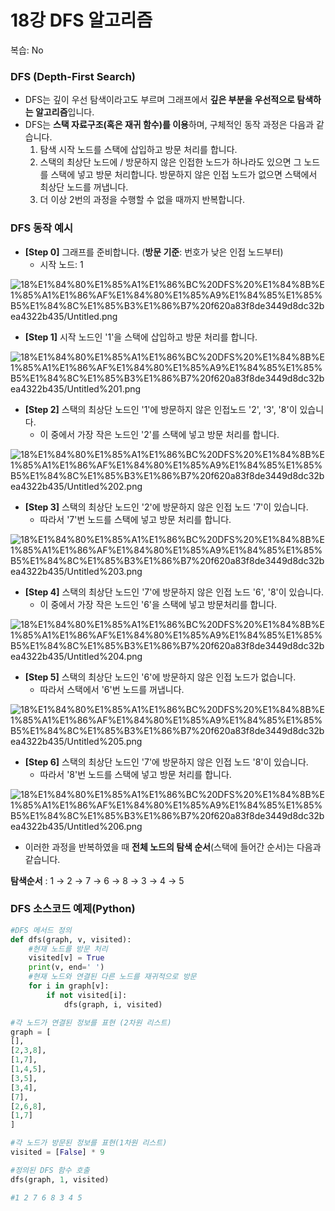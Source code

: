 # 18강 DFS 알고리즘

복습: No

### DFS (Depth-First Search)

- DFS는 깊이 우선 탐색이라고도 부르며 그래프에서 **깊은 부분을 우선적으로 탐색하는 알고리즘**입니다.
- DFS는 **스택 자료구조(혹은 재귀 함수)를 이용**하며, 구체적인 동작 과정은 다음과 같습니다.
    1. 탐색 시작 노드를 스택에 삽입하고 방문 처리를 합니다.
    2. 스택의 최상단 노드에 / 방문하지 않은 인접한 노드가 하나라도 있으면 그 노드를 스택에 넣고 방문 처리합니다. 방문하지 않은 인접 노드가 없으면 스택에서 최상단 노드를 꺼냅니다.
    3. 더 이상 2번의 과정을 수행할 수 없을 때까지 반복합니다.

### DFS 동작 예시

- **[Step 0]** 그래프를 준비합니다. (**방문 기준**: 번호가 낮은 인접 노드부터)
    - 시작 노드: 1

![18%E1%84%80%E1%85%A1%E1%86%BC%20DFS%20%E1%84%8B%E1%85%A1%E1%86%AF%E1%84%80%E1%85%A9%E1%84%85%E1%85%B5%E1%84%8C%E1%85%B3%E1%86%B7%20f620a83f8de3449d8dc32bea4322b435/Untitled.png](18%E1%84%80%E1%85%A1%E1%86%BC%20DFS%20%E1%84%8B%E1%85%A1%E1%86%AF%E1%84%80%E1%85%A9%E1%84%85%E1%85%B5%E1%84%8C%E1%85%B3%E1%86%B7%20f620a83f8de3449d8dc32bea4322b435/Untitled.png)

- **[Step 1]** 시작 노드인 '1'을 스택에 삽입하고 방문 처리를 합니다.

![18%E1%84%80%E1%85%A1%E1%86%BC%20DFS%20%E1%84%8B%E1%85%A1%E1%86%AF%E1%84%80%E1%85%A9%E1%84%85%E1%85%B5%E1%84%8C%E1%85%B3%E1%86%B7%20f620a83f8de3449d8dc32bea4322b435/Untitled%201.png](18%E1%84%80%E1%85%A1%E1%86%BC%20DFS%20%E1%84%8B%E1%85%A1%E1%86%AF%E1%84%80%E1%85%A9%E1%84%85%E1%85%B5%E1%84%8C%E1%85%B3%E1%86%B7%20f620a83f8de3449d8dc32bea4322b435/Untitled%201.png)

- **[Step 2]** 스택의 최상단 노드인 '1'에 방문하지 않은 인접노드 '2', '3', '8'이 있습니다.
    - 이 중에서 가장 작은 노드인 '2'를 스택에 넣고 방문 처리를 합니다.

![18%E1%84%80%E1%85%A1%E1%86%BC%20DFS%20%E1%84%8B%E1%85%A1%E1%86%AF%E1%84%80%E1%85%A9%E1%84%85%E1%85%B5%E1%84%8C%E1%85%B3%E1%86%B7%20f620a83f8de3449d8dc32bea4322b435/Untitled%202.png](18%E1%84%80%E1%85%A1%E1%86%BC%20DFS%20%E1%84%8B%E1%85%A1%E1%86%AF%E1%84%80%E1%85%A9%E1%84%85%E1%85%B5%E1%84%8C%E1%85%B3%E1%86%B7%20f620a83f8de3449d8dc32bea4322b435/Untitled%202.png)

- **[Step 3]** 스택의 최상단 노드인 '2'에 방문하지 않은 인접 노드 '7'이 있습니다.
    - 따라서 '7'번 노드를 스택에 넣고 방문 처리를 합니다.

![18%E1%84%80%E1%85%A1%E1%86%BC%20DFS%20%E1%84%8B%E1%85%A1%E1%86%AF%E1%84%80%E1%85%A9%E1%84%85%E1%85%B5%E1%84%8C%E1%85%B3%E1%86%B7%20f620a83f8de3449d8dc32bea4322b435/Untitled%203.png](18%E1%84%80%E1%85%A1%E1%86%BC%20DFS%20%E1%84%8B%E1%85%A1%E1%86%AF%E1%84%80%E1%85%A9%E1%84%85%E1%85%B5%E1%84%8C%E1%85%B3%E1%86%B7%20f620a83f8de3449d8dc32bea4322b435/Untitled%203.png)

- **[Step 4]** 스택의 최상단 노드인 '7'에 방문하지 않은 인접 노드 '6', '8'이 있습니다.
    - 이 중에서 가장 작은 노드인 '6'을 스택에 넣고 방문처리를 합니다.

![18%E1%84%80%E1%85%A1%E1%86%BC%20DFS%20%E1%84%8B%E1%85%A1%E1%86%AF%E1%84%80%E1%85%A9%E1%84%85%E1%85%B5%E1%84%8C%E1%85%B3%E1%86%B7%20f620a83f8de3449d8dc32bea4322b435/Untitled%204.png](18%E1%84%80%E1%85%A1%E1%86%BC%20DFS%20%E1%84%8B%E1%85%A1%E1%86%AF%E1%84%80%E1%85%A9%E1%84%85%E1%85%B5%E1%84%8C%E1%85%B3%E1%86%B7%20f620a83f8de3449d8dc32bea4322b435/Untitled%204.png)

- **[Step 5]** 스택의 최상단 노드인 '6'에 방문하지 않은 인접 노드가 없습니다.
    - 따라서 스택에서 '6'번 노드를 꺼냅니다.

![18%E1%84%80%E1%85%A1%E1%86%BC%20DFS%20%E1%84%8B%E1%85%A1%E1%86%AF%E1%84%80%E1%85%A9%E1%84%85%E1%85%B5%E1%84%8C%E1%85%B3%E1%86%B7%20f620a83f8de3449d8dc32bea4322b435/Untitled%205.png](18%E1%84%80%E1%85%A1%E1%86%BC%20DFS%20%E1%84%8B%E1%85%A1%E1%86%AF%E1%84%80%E1%85%A9%E1%84%85%E1%85%B5%E1%84%8C%E1%85%B3%E1%86%B7%20f620a83f8de3449d8dc32bea4322b435/Untitled%205.png)

- **[Step 6]** 스택의 최상단 노드인 '7'에 방문하지 않은 인접 노드 '8'이 있습니다.
    - 따라서 '8'번 노드를 스택에 넣고 방문 처리를 합니다.

![18%E1%84%80%E1%85%A1%E1%86%BC%20DFS%20%E1%84%8B%E1%85%A1%E1%86%AF%E1%84%80%E1%85%A9%E1%84%85%E1%85%B5%E1%84%8C%E1%85%B3%E1%86%B7%20f620a83f8de3449d8dc32bea4322b435/Untitled%206.png](18%E1%84%80%E1%85%A1%E1%86%BC%20DFS%20%E1%84%8B%E1%85%A1%E1%86%AF%E1%84%80%E1%85%A9%E1%84%85%E1%85%B5%E1%84%8C%E1%85%B3%E1%86%B7%20f620a83f8de3449d8dc32bea4322b435/Untitled%206.png)

- 이러한 과정을 반복하였을 때 **전체 노드의 탐색 순서**(스택에 들어간 순서)는 다음과 같습니다.

**탐색순서** :  1 → 2 → 7 → 6 → 8 → 3 → 4 → 5

### DFS 소스코드 예제(Python)

```python
#DFS 메서드 정의
def dfs(graph, v, visited):
	#현재 노드를 방문 처리
	visited[v] = True
	print(v, end=' ')
	#현재 노드와 연결된 다른 노드를 재귀적으로 방문
	for i in graph[v]:
		if not visited[i]:
			dfs(graph, i, visited)

#각 노드가 연결된 정보를 표현 (2차원 리스트)
graph = [
[],
[2,3,8],
[1,7],
[1,4,5],
[3,5],
[3,4],
[7],
[2,6,8],
[1,7]
]

#각 노드가 방문된 정보를 표현(1차원 리스트)
visited = [False] * 9

#정의된 DFS 함수 호출
dfs(graph, 1, visited)

#1 2 7 6 8 3 4 5
```